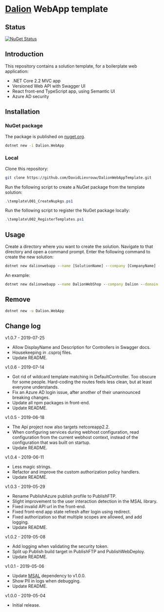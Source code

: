 # [Dalion](https://www.dalion.eu) WebApp template

## Status
[![NuGet Status](http://img.shields.io/nuget/v/Dalion.WebApp.svg?style=flat-square)](https://www.nuget.org/packages/Dalion.WebApp/)

## Introduction
This repository contains a solution template, for a boilerplate web application:
- .NET Core 2.2 MVC app
- Versioned Web API with Swagger UI
- React front-end TypeScript app, using Semantic UI
- Azure AD security

## Installation

### NuGet package

The package is published on [nuget.org](https://www.nuget.org/packages/Dalion.WebApp/).

```cmd
dotnet new -i Dalion.WebApp
```

### Local

Clone this repository:
```bash
git clone https://github.com/DavidLievrouw/DalionWebAppTemplate.git
```

Run the following script to create a NuGet package from the template solution:
```powershell
.\template\001_CreateNupkgs.ps1
```

Run the following script to register the NuGet package locally:
```powershell
.\template\002_RegisterTemplates.ps1
```

## Usage

Create a directory where you want to create the solution. Navigate to that directory and open a command prompt.
Enter the following command to create the new solution:
```cmd
dotnet new dalionwebapp --name [SolutionName] --company [CompanyName] --domain [Domain]
```

An example:
```cmd
dotnet new dalionwebapp --name DalionWebShop --company Dalion --domain dalion.eu
```

## Remove

```cmd
dotnet new -u Dalion.WebApp
```

## Change log

v1.0.7 - 2019-07-25
- Allow DisplayName and Description for Controllers in Swagger docs.
- Housekeeping in .csproj files.
- Update README.

v1.0.6 - 2019-07-14
- Got rid of wildcard template matching in DefaultController. Too obscure for some people. Hard-coding the routes feels less clean, but at least everyone understands.
- Fix an Azure AD login issue, after another of their unannounced breaking changes.
- Update all npm packages in front-end.
- Update README.

v1.0.5 - 2019-06-18
- The Api project now also targets netcoreapp2.2.
- When configuring services during webhost configuration, read configuration from the current webhost context, instead of the configuration that was built on startup.
- Update README.

v1.0.4 - 2019-06-11
- Less magic strings.
- Refactor and improve the custom authorization policy handlers.
- Update README.

v1.0.3 - 2019-05-29
- Rename PublishAzure publish profile to PublishFTP.
- Slight improvement to the user interaction detection in the MSAL library.
- Fixed invalid API url in the front-end.
- Fixed front-end app state refresh after login using redirect.
- Fixed authorization so that multiple scopes are allowed, and add logging.
- Update README.

v1.0.2 - 2019-05-08
- Add logging when validating the security token.
- Split up Publish build target in PublishFTP and PublishWebDeploy.
- Update README.

v1.0.1 - 2019-05-06
- Update [MSAL](https://www.npmjs.com/package/msal) dependency to v1.0.0.
- Show PII in logs when debugging.
- Update README.

v1.0.0 - 2019-05-04
- Initial release.
